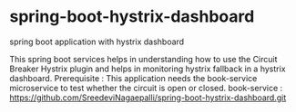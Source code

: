 # spring-boot-hystrix-dashboard
spring boot application with hystrix dashboard

This spring boot services helps in understanding how to use the Circuit Breaker Hystrix plugin and helps in monitoring hystrix fallback in a hystrix dashboard.
Prerequisite : This application needs the book-service microservice to test whether the circuit is open or closed.
book-service : https://github.com/SreedeviNagaepalli/spring-boot-hystrix-dashboard.git
